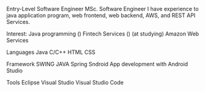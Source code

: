 Entry-Level Software Engineer
MSc. Software Engineer
I have experience to java application program, web frontend, web backend, AWS, and REST API Services.

Interest:
Java programming ()
Fintech Services () (at studying)
Amazon Web Services 

Languages
Java C/C++ HTML CSS

Framework
SWING JAVA Spring
Sndroid App development with Android Studio

Tools
Eclipse Visual Studio Visual Studio Code




<!---
Uchyy/Uchyy is a ✨ special ✨ repository because its `README.md` (this file) appears on your GitHub profile.
You can click the Preview link to take a look at your changes.
--->
